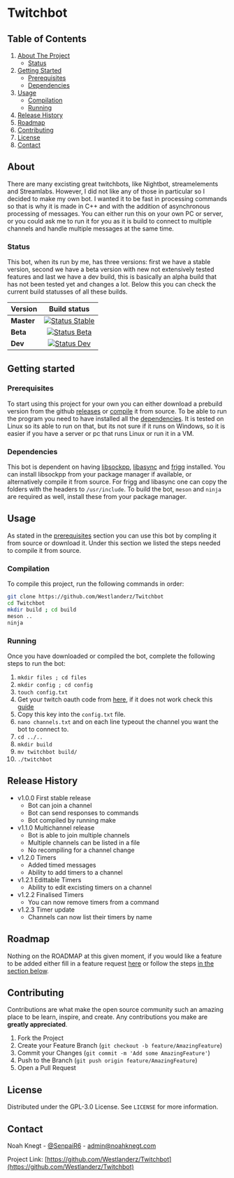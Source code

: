 # Twitchbot

## Table of Contents

1. [About The Project](#About)
    - [Status](#Status)
2. [Getting Started](#Getting-started)
    - [Prerequisites](#Prerequisites)
    - [Dependencies](#Dependencies)
3. [Usage](#Usage)
    - [Compilation](#Compilation)
    - [Running](#Running)
4. [Release History](#Release-History)
5. [Roadmap](#Roadmap)
6. [Contributing](#Contributing)
7. [License](#License)
8. [Contact](#Contact)

## About

There are many excisting great twitchbots, like Nightbot, streamelements and Streamlabs. However, I did not like any of those in particular so I decided to make my own bot. I wanted it to be fast in processing commands so that is why it is made in C++ and with the addition of asynchronous processing of messages. You can either run this on your own PC or server, or you could ask me to run it for you as it is build to connect to multiple channels and handle multiple messages at the same time.

### Status

This bot, when its run by me, has three versions: first we have a stable version, second we have a beta version with new not extensively tested features and last we have a dev build, this is basically an alpha build that has not been tested yet and changes a lot. Below this you can check the current build statusses of all these builds.

| Version        | Build status        |
| ------------- |:-------------:|
| **Master**     | [![Status Stable](http://vps.noahknegt.com:8050/api/projects/status/g327ndh0mqvkugv5/branch/master?svg=true)](http://vps.noahknegt.com:8050/project/AppVeyor/twitchbot/branch/master) |
| **Beta**     | [![Status Beta](http://vps.noahknegt.com:8050/api/projects/status/g327ndh0mqvkugv5/branch/Beta-releases?svg=true)](http://vps.noahknegt.com:8050/project/AppVeyor/twitchbot/branch/Beta-releases)      |
| **Dev** | [![Status Dev](http://vps.noahknegt.com:8050/api/projects/status/g327ndh0mqvkugv5/branch/Development?svg=true)](http://vps.noahknegt.com:8050/project/AppVeyor/twitchbot/branch/Development)     |

## Getting started

### Prerequisites

To start using this project for your own you can either download a prebuild version from the github [releases](https://github.com/Westlanderz/Twitchbot/releases) or [compile](#Compilation) it from source. To be able to run the program you need to have installed all the [dependencies](#Dependencies). It is tested on Linux so its able to run on that, but its not sure if it runs on Windows, so it is easier if you have a server or pc that runs Linux or run it in a VM.

### Dependencies

This bot is dependent on having [libsockpp](https://github.com/fpagliughi/sockpp), [libasync](https://github.com/managarm/libasync) and [frigg](https://github.com/managarm/frigg) installed. You can install libsockpp from your package manager if available, or alternatively compile it from source. For frigg and libasync one can copy the folders with the headers to `/usr/include`. To build the bot, `meson` and `ninja` are required as well, install these from your package manager.

## Usage

As stated in the [prerequisites](#Prerequisites) section you can use this bot by compling it from source or download it. Under this section we listed the steps needed to compile it from source.

### Compilation

To compile this project, run the following commands in order:

```bash
git clone https://github.com/Westlanderz/Twitchbot
cd Twitchbot
mkdir build ; cd build
meson ..
ninja
```

### Running

Once you have downloaded or compiled the bot, complete the following steps to run the bot:

1. ` mkdir files ; cd files `
2. ` mkdir config ; cd config `
3. ` touch config.txt `
4. Get your twitch oauth code from [here](https://twitchapps.com/tmi/), if it does not work check this [guide](https://dev.twitch.tv/docs/authentication)
5. Copy this key into the ` config.txt ` file.
6. ` nano channels.txt ` and on each line typeout the channel you want the bot to connect to.
7. ` cd ../.. `
8. ` mkdir build `
9. ` mv twitchbot build/ `
10. ` ./twitchbot `

## Release History

- v1.0.0 First stable release
  - Bot can join a channel
  - Bot can send responses to commands
  - Bot compiled by running make
- v1.1.0 Multichannel release
  - Bot is able to join multiple channels
  - Multiple channels can be listed in a file
  - No recompiling for a channel change
- v1.2.0 Timers
  - Added timed messages
  - Ability to add timers to a channel
- v1.2.1 Edittable Timers
  - Ability to edit excisting timers on a channel
- v1.2.2 Finalised Timers
  - You can now remove timers from a command
- v1.2.3 Timer update
  - Channels can now list their timers by name

## Roadmap

Nothing on the ROADMAP at this given moment, if you would like a feature to be added either fill in a feature request [here](https://github.com/Westlanderz/Twitchbot/issues/new/choose) or follow the steps [in the section below](#Contributing).

## Contributing

Contributions are what make the open source community such an amazing place to be learn, inspire, and create. Any contributions you make are **greatly appreciated**.

1. Fork the Project
2. Create your Feature Branch (` git checkout -b feature/AmazingFeature `)
3. Commit your Changes (` git commit -m 'Add some AmazingFeature' `)
4. Push to the Branch (` git push origin feature/AmazingFeature `)
5. Open a Pull Request

## License

Distributed under the GPL-3.0 License. See `LICENSE` for more information.

## Contact

Noah Knegt - [@SenpaiR6](https://twitter.com/SenpaiR6) - admin@noahknegt.com

Project Link: [https://github.com/Westlanderz/Twitchbot](https://github.com/Westlanderz/Twitchbot)
